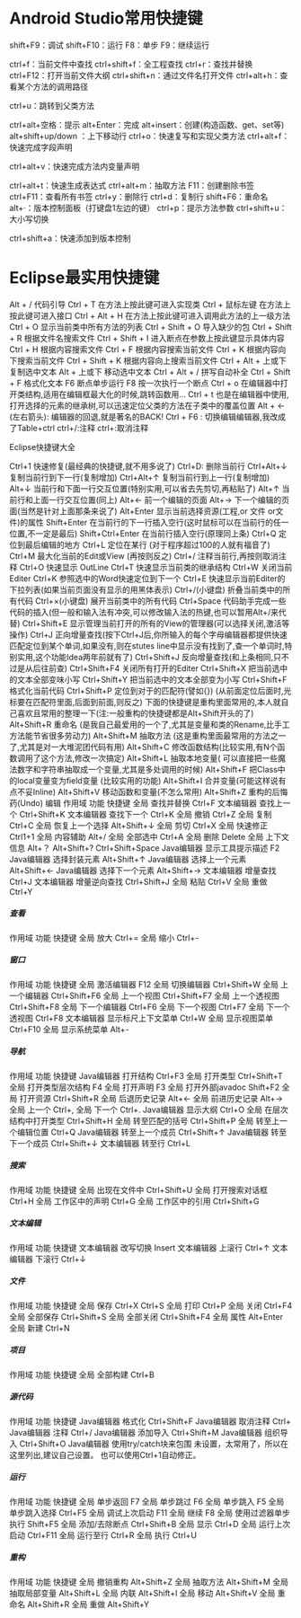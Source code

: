 # Android Studio常用快捷键

shift+F9：调试
shift+F10：运行
F8：单步
F9：继续运行

ctrl+f：当前文件中查找
ctrl+shift+f：全工程查找
ctrl+r：查找并替换
ctrl+F12：打开当前文件大纲
ctrl+shift+n：通过文件名打开文件
ctrl+alt+h：查看某个方法的调用路径

ctrl+u：跳转到父类方法

ctrl+alt+空格：提示
alt+Enter：完成
alt+insert：创建(构造函数、get、set等)
alt+shift+up/down ：上下移动行
ctrl+o：快速复写和实现父类方法
ctrl+alt+f：快速完成字段声明

ctrl+alt+v：快速完成方法内变量声明

ctrl+alt+t：快速生成表达式
ctrl+alt+m：抽取方法
F11：创建删除书签
ctrl+F11：查看所有书签
ctrl+y：删除行
ctrl+d：复制行
shift+F6：重命名
alt+·：版本控制面板（打键盘1左边的键）
ctrl+p：提示方法参数
ctrl+shift+u：大小写切换

ctrl+shift+a：快速添加到版本控制



# Eclipse最实用快捷键

Alt + / 代码引导
Ctrl + T 在方法上按此键可进入实现类
Ctrl + 鼠标左键 在方法上按此键可进入接口
Ctrl + Alt + H 在方法上按此键可进入调用此方法的上一级方法
Ctrl + O 显示当前类中所有方法的列表
Ctrl + Shift + O 导入缺少的包
Ctrl + Shift + R 根据文件名搜索文件
Ctrl + Shift + I 进入断点在参数上按此键显示具体内容
Ctrl + H 根据内容搜索文件
Ctrl + F 根据内容搜索当前文件
Ctrl + K 根据内容向下搜索当前文件
Ctrl + Shift + K 根据内容向上搜索当前文件
Ctrl + Alt + 上或下 复制选中文本
Alt + 上或下 移动选中文本
Ctrl + Alt + / 拼写自动补全
Ctrl + Shift + F 格式化文本
F6 断点单步运行
F8 按一次执行一个断点
Ctrl + o 在编辑器中打开类结构,适用在编辑框最大化的时候,跳转函数用...
Ctrl + t 也是在编辑器中使用,打开选择的元素的继承树,可以迅速定位父类的方法在子类中的覆盖位置
Alt + <-(左右箭头): 编辑器的回退,就是著名的BACK!
Ctrl + F6 : 切换编辑编辑器,我改成了Table+ctrl
ctrl+/:注释
ctrl+\:取消注释



Eclipse快捷键大全

Ctrl+1 快速修复(最经典的快捷键,就不用多说了)
Ctrl+D: 删除当前行
Ctrl+Alt+↓ 复制当前行到下一行(复制增加)
Ctrl+Alt+↑ 复制当前行到上一行(复制增加)
Alt+↓ 当前行和下面一行交互位置(特别实用,可以省去先剪切,再粘贴了)
Alt+↑ 当前行和上面一行交互位置(同上)
Alt+← 前一个编辑的页面
Alt+→ 下一个编辑的页面(当然是针对上面那条来说了)
Alt+Enter 显示当前选择资源(工程,or 文件 or文件)的属性
Shift+Enter 在当前行的下一行插入空行(这时鼠标可以在当前行的任一位置,不一定是最后)
Shift+Ctrl+Enter 在当前行插入空行(原理同上条)
Ctrl+Q 定位到最后编辑的地方
Ctrl+L 定位在某行 (对于程序超过100的人就有福音了)
Ctrl+M 最大化当前的Edit或View (再按则反之)
Ctrl+/ 注释当前行,再按则取消注释
Ctrl+O 快速显示 OutLine
Ctrl+T 快速显示当前类的继承结构
Ctrl+W 关闭当前Editer
Ctrl+K 参照选中的Word快速定位到下一个
Ctrl+E 快速显示当前Editer的下拉列表(如果当前页面没有显示的用黑体表示)
Ctrl+/(小键盘) 折叠当前类中的所有代码
Ctrl+×(小键盘) 展开当前类中的所有代码
Ctrl+Space 代码助手完成一些代码的插入(但一般和输入法有冲突,可以修改输入法的热键,也可以暂用Alt+/来代替)
Ctrl+Shift+E 显示管理当前打开的所有的View的管理器(可以选择关闭,激活等操作)
Ctrl+J 正向增量查找(按下Ctrl+J后,你所输入的每个字母编辑器都提供快速匹配定位到某个单词,如果没有,则在stutes line中显示没有找到了,查一个单词时,特别实用,这个功能Idea两年前就有了)
Ctrl+Shift+J 反向增量查找(和上条相同,只不过是从后往前查)
Ctrl+Shift+F4 关闭所有打开的Editer
Ctrl+Shift+X 把当前选中的文本全部变味小写
Ctrl+Shift+Y 把当前选中的文本全部变为小写
Ctrl+Shift+F 格式化当前代码
Ctrl+Shift+P 定位到对于的匹配符(譬如{}) (从前面定位后面时,光标要在匹配符里面,后面到前面,则反之)
下面的快捷键是重构里面常用的,本人就自己喜欢且常用的整理一下(注:一般重构的快捷键都是Alt+Shift开头的了)
Alt+Shift+R 重命名 (是我自己最爱用的一个了,尤其是变量和类的Rename,比手工方法能节省很多劳动力)
Alt+Shift+M 抽取方法 (这是重构里面最常用的方法之一了,尤其是对一大堆泥团代码有用)
Alt+Shift+C 修改函数结构(比较实用,有N个函数调用了这个方法,修改一次搞定)
Alt+Shift+L 抽取本地变量( 可以直接把一些魔法数字和字符串抽取成一个变量,尤其是多处调用的时候)
Alt+Shift+F 把Class中的local变量变为field变量 (比较实用的功能)
Alt+Shift+I 合并变量(可能这样说有点不妥Inline)
Alt+Shift+V 移动函数和变量(不怎么常用)
Alt+Shift+Z 重构的后悔药(Undo)
编辑
作用域 功能 快捷键
全局 查找并替换 Ctrl+F
文本编辑器 查找上一个 Ctrl+Shift+K
文本编辑器 查找下一个 Ctrl+K
全局 撤销 Ctrl+Z
全局 复制 Ctrl+C
全局 恢复上一个选择 Alt+Shift+↓
全局 剪切 Ctrl+X
全局 快速修正 Ctrl1+1
全局 内容辅助 Alt+/
全局 全部选中 Ctrl+A
全局 删除 Delete
全局 上下文信息 Alt+？
Alt+Shift+?
Ctrl+Shift+Space
Java编辑器 显示工具提示描述 F2
Java编辑器 选择封装元素 Alt+Shift+↑
Java编辑器 选择上一个元素 Alt+Shift+←
Java编辑器 选择下一个元素 Alt+Shift+→
文本编辑器 增量查找 Ctrl+J
文本编辑器 增量逆向查找 Ctrl+Shift+J
全局 粘贴 Ctrl+V
全局 重做 Ctrl+Y

##### 查看

作用域 功能 快捷键
全局 放大 Ctrl+=
全局 缩小 Ctrl+-

##### 窗口

作用域 功能 快捷键
全局 激活编辑器 F12
全局 切换编辑器 Ctrl+Shift+W
全局 上一个编辑器 Ctrl+Shift+F6
全局 上一个视图 Ctrl+Shift+F7
全局 上一个透视图 Ctrl+Shift+F8
全局 下一个编辑器 Ctrl+F6
全局 下一个视图 Ctrl+F7
全局 下一个透视图 Ctrl+F8
文本编辑器 显示标尺上下文菜单 Ctrl+W
全局 显示视图菜单 Ctrl+F10
全局 显示系统菜单 Alt+-

##### 导航

作用域 功能 快捷键
Java编辑器 打开结构 Ctrl+F3
全局 打开类型 Ctrl+Shift+T
全局 打开类型层次结构 F4
全局 打开声明 F3
全局 打开外部javadoc Shift+F2
全局 打开资源 Ctrl+Shift+R
全局 后退历史记录 Alt+←
全局 前进历史记录 Alt+→
全局 上一个 Ctrl+,
全局 下一个 Ctrl+.
Java编辑器 显示大纲 Ctrl+O
全局 在层次结构中打开类型 Ctrl+Shift+H
全局 转至匹配的括号 Ctrl+Shift+P
全局 转至上一个编辑位置 Ctrl+Q
Java编辑器 转至上一个成员 Ctrl+Shift+↑
Java编辑器 转至下一个成员 Ctrl+Shift+↓
文本编辑器 转至行 Ctrl+L

##### 搜索

作用域 功能 快捷键
全局 出现在文件中 Ctrl+Shift+U
全局 打开搜索对话框 Ctrl+H
全局 工作区中的声明 Ctrl+G
全局 工作区中的引用 Ctrl+Shift+G

##### 文本编辑

作用域 功能 快捷键
文本编辑器 改写切换 Insert
文本编辑器 上滚行 Ctrl+↑
文本编辑器 下滚行 Ctrl+↓

##### 文件

作用域 功能 快捷键
全局 保存 Ctrl+X
Ctrl+S
全局 打印 Ctrl+P
全局 关闭 Ctrl+F4
全局 全部保存 Ctrl+Shift+S
全局 全部关闭 Ctrl+Shift+F4
全局 属性 Alt+Enter
全局 新建 Ctrl+N

##### 项目

作用域 功能 快捷键
全局 全部构建 Ctrl+B

##### 源代码

作用域 功能 快捷键
Java编辑器 格式化 Ctrl+Shift+F
Java编辑器 取消注释 Ctrl+\
Java编辑器 注释 Ctrl+/
Java编辑器 添加导入 Ctrl+Shift+M
Java编辑器 组织导入 Ctrl+Shift+O
Java编辑器 使用try/catch块来包围 未设置，太常用了，所以在这里列出,建议自己设置。
也可以使用Ctrl+1自动修正。

##### 运行

作用域 功能 快捷键
全局 单步返回 F7
全局 单步跳过 F6
全局 单步跳入 F5
全局 单步跳入选择 Ctrl+F5
全局 调试上次启动 F11
全局 继续 F8
全局 使用过滤器单步执行 Shift+F5
全局 添加/去除断点 Ctrl+Shift+B
全局 显示 Ctrl+D
全局 运行上次启动 Ctrl+F11
全局 运行至行 Ctrl+R
全局 执行 Ctrl+U

##### 重构

作用域 功能 快捷键
全局 撤销重构 Alt+Shift+Z
全局 抽取方法 Alt+Shift+M
全局 抽取局部变量 Alt+Shift+L
全局 内联 Alt+Shift+I
全局 移动 Alt+Shift+V
全局 重命名 Alt+Shift+R
全局 重做 Alt+Shift+Y